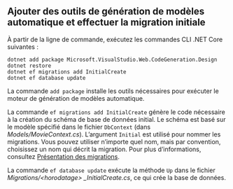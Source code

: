 <a name="cli"></a>
## <a name="add-scaffold-tooling-and-perform-initial-migration"></a>Ajouter des outils de génération de modèles automatique et effectuer la migration initiale

À partir de la ligne de commande, exécutez les commandes CLI .NET Core suivantes :

```console
dotnet add package Microsoft.VisualStudio.Web.CodeGeneration.Design
dotnet restore
dotnet ef migrations add InitialCreate
dotnet ef database update
```

La commande `add package` installe les outils nécessaires pour exécuter le moteur de génération de modèles automatique.

La commande `ef migrations add InitialCreate` génère le code nécessaire à la création du schéma de base de données initial. Le schéma est basé sur le modèle spécifié dans le fichier `DbContext` (dans *Models/MovieContext.cs*). L’argument `Initial` est utilisé pour nommer les migrations. Vous pouvez utiliser n’importe quel nom, mais par convention, choisissez un nom qui décrit la migration. Pour plus d’informations, consultez [Présentation des migrations](xref:data/ef-mvc/migrations#introduction-to-migrations).

La commande `ef database update` exécute la méthode `Up` dans le fichier *Migrations/\<horodatage> _InitialCreate.cs*, ce qui crée la base de données.